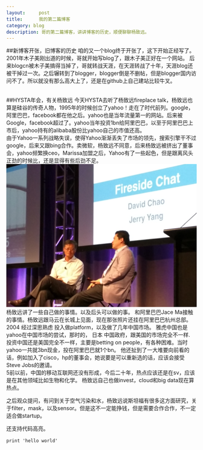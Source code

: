```yaml
---
layout:     post
title:      我的第二篇博客
category: blog
description: 哥的第二篇博客，讲讲博客的历史，顺便聊聊杨致远。
---
```

##新博客开张，旧博客的历史
咱的又一个blog终于开张了，这下开始正经写了。<br>
2001年木子美刚出道的时候，哥就开始写blog了，跟木子美正好在一个网站。
后来blogcn被木子美搞得当掉了，哥就转战天涯，在天涯转战了十年，天涯blog还被干掉过一次。之后辗转到了blogger，blogger倒是不删帖，但是blogger国内访问不了。所以就没有那么高大上了，还是在github上自己建站比较牛叉。<br>
<br>

##HYSTA年会，有关杨致远
今天HYSTA去听了杨致远fireplace talk，杨致远也算是硅谷的传奇人物，1995年的时候创立了yahoo！走在了时代前列。google，阿里巴巴，facebook都在他之后。yahoo也是当年流量第一的网站。后来被Google，facebook超过了。yahoo当年投资1bn给阿里巴巴，以至于阿里巴巴上市后，yahoo持有的alibaba股份比yahoo自己的市值还高。<br>
由于Yahoo一系列战略失误，使得Yahoo渐渐丢失了市场的领先，搜索引擎干不过google，后来又跟bing合作。卖微软，杨致远不同意，后来杨致远被挤出了董事会，yahoo频繁换ceo，Marissa加盟之后，Yahoo有了一些起色，但是跟离风头正劲的时候比，还是显得有些后劲不足。<br>
![Git Bash](/images/githubpages/20150522-yangzhiyuan.jpg)
杨致远讲了一些自己做的事情。以及后头可以做的事。
和阿里巴巴Jace Ma接触的事情。杨致远跟马云在长城上见面，现在那张照片还挂在阿里巴巴杭州总部。
2004 经过深思熟虑 投入做platform，以及做了几年中国市场。
雅虎中国也是yahoo在中国市场的尝试，那时的， 日本 中国政府，跟美国的市场完全不一样.
投资中国还是美国完全不一样，主要是betting on people，有各种困难。当时yahoo一共就3bn现金，投在阿里巴巴就1个bn。
他还扯到了一大堆要向前看的话，例如加入了cisco，hp的董事会，她说要是可以重新选的话，应该会接受Steve Jobs的邀请。
<br>
5前以前，中国的移动互联网还没有形成，今后二十年，热点应该还是在sv，应该是在其他领域比如生物和化学。
杨致远自己也做invest，cloud和big data现在算热点。

之后观众提问，有问到关于空气污染和水，杨致远说斯坦福有很多这方面研究，关于filter，mask，以及sensor。但是这不一定能挣钱，但是需要合作合作，不一定适合做startup。

还支持代码高亮。

~~~~{python}
print 'hello world'
~~~~
